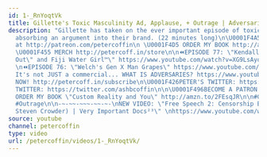 ```yaml
---
id: 1-_RnYoqtVk
title: Gillette's Toxic Masculinity Ad, Applause, + Outrage | Adversaries⁷⁸
description: "Gillette has taken on the ever important episode of toxic masculinity,
  absorbing an argument into their brand. (22 minutes long)\n\U0001F4A5BECOME A PATRON
  at http://patreon.com/petercoffin\n \U0001F4D5 ORDER MY BOOK http://amzn.to/2FEsqJR
  \U0001F455 MERCH http://petercoff.in/store\n\n⏪EPISODE 77: \"Kendall Jenner \"Comes
  Out\" and Fiji Water Girl™️\" https://www.youtube.com/watch?v=XG9LsAyoZmU&list=PL9oHQnEByWyXeSTT3Vm3oyTR-e3Tg0Vj0
  \n⏪EPISODE 76: \"Welch's Gen X Man Grapes\" https://www.youtube.com/watch?v=z7RKPG3xVRI&t=10s&list=PL9oHQnEByWyXeSTT3Vm3oyTR-e3Tg0Vj0\n\n❓
  It's not JUST a commercial... WHAT IS ADVERSARIES? https://www.youtube.com/watch?v=eiyOLXfOin4&index=3&list=PL9oHQnEByWyXeSTT3Vm3oyTR-e3Tg0Vj0\n\n*************************\n\n\U0001F4FASubscribe
  NOW! http://petercoff.in/subscribe\n\U0001F426PETER'S TWITTER: https://twitter.com/petercoffin\n\U0001F426ASHLEIGH'S
  TWITTER: https://twitter.com/ashbcoffin\n\n\U0001F496BECOME A PATRON http://patreon.com/petercoffin\n\U0001F4D5
  ORDER MY BOOK \"Custom Reality and You\" http://amzn.to/2FEsqJR\n\n#Gillette #ToxicMasculinity
  #Outrage\n\n-~-~~-~~~-~~-~-\nNEW VIDEO: \"Free Speech 2: Censorship Boogaloo (Infowars,
  Steven Crowder) | Very Important Docs²³\" \nhttps://www.youtube.com/watch?v=SlFdykutQ0g&list=PL9oHQnEByWyXObkJN9YYQS9hxBjpN8RLG\n-~-~~-~~~-~~-~-"
source: youtube
channel: petercoffin
type: video
url: /petercoffin/videos/1-_RnYoqtVk/
---
```

